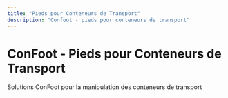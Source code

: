 ```yaml
---
title: "Pieds pour Conteneurs de Transport"
description: "Confoot - pieds pour conteneurs de transport"
---
```


# ConFoot - Pieds pour Conteneurs de Transport

Solutions ConFoot pour la manipulation des conteneurs de transport
